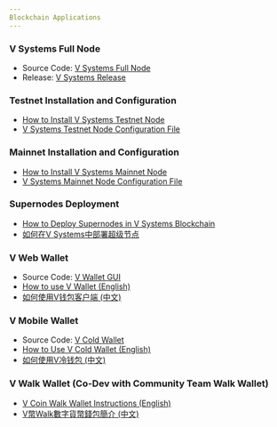 ```yaml
---
Blockchain Applications
---
```



### V Systems Full Node
* Source Code: [V Systems Full Node](https://github.com/virtualeconomy/v-systems)
* Release: [V Systems Release](https://github.com/virtualeconomy/v-systems/releases)


### Testnet Installation and Configuration
* [How to Install V Systems Testnet Node](https://vsys.readthedocs.io/en/latest/testnet.html)
* [V Systems Testnet Node Configuration File](https://vsys.readthedocs.io/en/latest/testconf.html)


### Mainnet Installation and Configuration
* [How to Install V Systems Mainnet Node](https://vsys.readthedocs.io/en/latest/mainnet.html)
* [V Systems Mainnet Node Configuration File](https://vsys.readthedocs.io/en/latest/mainconf.html)


### Supernodes Deployment
* [How to Deploy Supernodes in V Systems Blockchain](https://vsys.readthedocs.io/en/latest/supernode.html)
* [如何在V Systems中部署超级节点](https://vsys.readthedocs.io/en/latest/supernodecn.html)


### V Web Wallet
* Source Code: [V Wallet GUI](https://github.com/virtualeconomy/v-wallet-gui)
* [How to use V Wallet (English)](https://vsys.readthedocs.io/en/latest/wallet.html)
* [如何使用V钱包客户端 (中文)](https://vsys.readthedocs.io/en/latest/walletcn.html)


### V Mobile Wallet
* Source Code: [V Cold Wallet](https://github.com/virtualeconomy/v-cold-android)
* [How to Use V Cold Wallet (English)](https://vsys.readthedocs.io/en/latest/coldwallet.html)
* [如何使用V冷钱包 (中文)](https://vsys.readthedocs.io/en/latest/coldwalletcn.html)


### V Walk Wallet (Co-Dev with Community Team Walk Wallet)
* [V Coin Walk Wallet Instructions (English)](https://vsys.readthedocs.io/en/latest/walkwallet.html)
* [V幣Walk數字貨幣錢包簡介 (中文)](https://vsys.readthedocs.io/en/latest/walkwalletcn.html)
